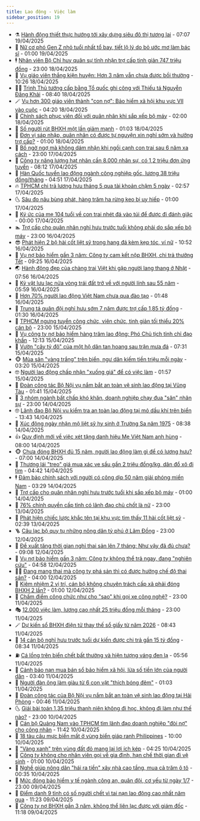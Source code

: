 ```yaml
---
title: Lao động - Việc làm
sidebar_position: 19
---
```


<!-- dantri-lao-dong-viec-lam:START -->
- ⚗️ [Hành động thiết thực hướng tới xây dựng siêu đô thị tương lai](https://dantri.com.vn/lao-dong-viec-lam/hanh-dong-thiet-thuc-huong-toi-xay-dung-sieu-do-thi-tuong-lai-20250419124354328.htm) - 07:07 19/04/2025
- 🙉 [Nữ cơ phó Gen Z nhỏ tuổi nhất tổ bay, tiết lộ lý do bỏ ước mơ làm bác sĩ](https://dantri.com.vn/lao-dong-viec-lam/nu-co-pho-gen-z-nho-tuoi-nhat-to-bay-tiet-lo-ly-do-bo-uoc-mo-lam-bac-si-20250418124903007.htm) - 01:00 19/04/2025
- 🕴 [Nhân viên Bộ Chỉ huy quân sự tỉnh nhận trợ cấp tinh giản 747 triệu đồng](https://dantri.com.vn/lao-dong-viec-lam/nhan-vien-bo-chi-huy-quan-su-tinh-nhan-tro-cap-tinh-gian-747-trieu-dong-20250418135940676.htm) - 23:00 18/04/2025
- 🧐 [Vụ giáo viên thắng kiện huyện: Hơn 3 năm vẫn chưa được bồi thường](https://dantri.com.vn/lao-dong-viec-lam/vu-giao-vien-thang-kien-huyen-hon-3-nam-van-chua-duoc-boi-thuong-20250418163954748.htm) - 10:26 18/04/2025
- 🧑‍💻 [Trình Thủ tướng cấp bằng Tổ quốc ghi công với Thiếu tá Nguyễn Đăng Khải](https://dantri.com.vn/lao-dong-viec-lam/trinh-thu-tuong-cap-bang-to-quoc-ghi-cong-voi-thieu-ta-nguyen-dang-khai-20250418151913787.htm) - 08:40 18/04/2025
- 🪄 [Vụ hơn 300 giáo viên thành &quot;con nợ&quot;: Bảo hiểm xã hội khu vực VII vào cuộc](https://dantri.com.vn/lao-dong-viec-lam/vu-hon-300-giao-vien-thanh-con-no-bao-hiem-xa-hoi-khu-vuc-vii-vao-cuoc-20250418102141976.htm) - 04:20 18/04/2025
- 🦣 [Chính sách phục viên đối với quân nhân khi sắp xếp bộ máy](https://dantri.com.vn/lao-dong-viec-lam/chinh-sach-phuc-vien-doi-voi-quan-nhan-khi-sap-xep-bo-may-20250416145018490.htm) - 02:00 18/04/2025
- 🎡 [Số người rút BHXH một lần giảm mạnh](https://dantri.com.vn/lao-dong-viec-lam/so-nguoi-rut-bhxh-mot-lan-giam-manh-20250417233116364.htm) - 01:03 18/04/2025
- 🦍 [Đơn vị sáp nhập, quân nhân có được tự nguyện xin nghỉ sớm và hưởng trợ cấp?](https://dantri.com.vn/lao-dong-viec-lam/don-vi-sap-nhap-quan-nhan-co-duoc-tu-nguyen-xin-nghi-som-va-huong-tro-cap-20250417201552325.htm) - 01:00 18/04/2025
- 🫶 [Bố ngờ ngợ mà không dám nhận khi ngồi cạnh con trai sau 6 năm xa cách](https://dantri.com.vn/lao-dong-viec-lam/bo-ngo-ngo-ma-khong-dam-nhan-khi-ngoi-canh-con-trai-sau-6-nam-xa-cach-20250417133747909.htm) - 23:00 17/04/2025
- 🥸 [Công ty năng lượng hạt nhân cần 8.000 nhân sự, có 1,2 triệu đơn ứng tuyển](https://dantri.com.vn/lao-dong-viec-lam/cong-ty-nang-luong-hat-nhan-can-8000-nhan-su-co-12-trieu-don-ung-tuyen-20250417145337981.htm) - 08:12 17/04/2025
- 🎡 [Hàn Quốc tuyển lao động ngành công nghiệp gốc, lương 38 triệu đồng/tháng](https://dantri.com.vn/lao-dong-viec-lam/han-quoc-tuyen-lao-dong-nganh-cong-nghiep-goc-luong-38-trieu-dongthang-20250417112731009.htm) - 04:51 17/04/2025
- 🔥 [TPHCM chi trả lương hưu tháng 5 qua tài khoản chậm 5 ngày](https://dantri.com.vn/lao-dong-viec-lam/tphcm-chi-tra-luong-huu-thang-5-qua-tai-khoan-cham-5-ngay-20250416190857053.htm) - 02:57 17/04/2025
- 🌜 [Sâu đo nâu bùng phát, hàng trăm ha rừng keo bị uy hiếp](https://dantri.com.vn/lao-dong-viec-lam/sau-do-nau-bung-phat-hang-tram-ha-rung-keo-bi-uy-hiep-20250416175356089.htm) - 01:00 17/04/2025
- 🤭 [Ký ức của mẹ 104 tuổi về con trai nhét đá vào túi để được đi đánh giặc](https://dantri.com.vn/lao-dong-viec-lam/ky-uc-cua-me-104-tuoi-ve-con-trai-nhet-da-vao-tui-de-duoc-di-danh-giac-20250416115854893.htm) - 00:00 17/04/2025
- 🏊 [Trợ cấp cho quân nhân nghỉ hưu trước tuổi không phải do sắp xếp bộ máy](https://dantri.com.vn/lao-dong-viec-lam/tro-cap-cho-quan-nhan-nghi-huu-truoc-tuoi-khong-phai-do-sap-xep-bo-may-20250416140434710.htm) - 23:00 16/04/2025
- 😎 [Phát hiện 2 bộ hài cốt liệt sỹ trong hang đá kèm kẹp tóc, ví nữ](https://dantri.com.vn/lao-dong-viec-lam/phat-hien-2-bo-hai-cot-liet-sy-trong-hang-da-kem-kep-toc-vi-nu-20250416162823618.htm) - 10:52 16/04/2025
- 🤖 [Vụ nợ bảo hiểm gần 3 năm: Công ty cam kết nộp BHXH, chi trả thưởng Tết](https://dantri.com.vn/lao-dong-viec-lam/vu-no-bao-hiem-gan-3-nam-cong-ty-cam-ket-nop-bhxh-chi-tra-thuong-tet-20250416155317737.htm) - 09:25 16/04/2025
- 🌏 [Hành động đẹp của chàng trai Việt khi gặp người lang thang ở Nhật](https://dantri.com.vn/lao-dong-viec-lam/hanh-dong-dep-cua-chang-trai-viet-khi-gap-nguoi-lang-thang-o-nhat-20250416142533471.htm) - 07:56 16/04/2025
- 🦏 [Kỷ vật lưu lạc nửa vòng trái đất trở về với người lính sau 55 năm](https://dantri.com.vn/lao-dong-viec-lam/ky-vat-luu-lac-nua-vong-trai-dat-tro-ve-voi-nguoi-linh-sau-55-nam-20250415161135593.htm) - 05:59 16/04/2025
- 🤔 [Hơn 70% người lao động Việt Nam chưa qua đào tạo](https://dantri.com.vn/lao-dong-viec-lam/hon-70-nguoi-lao-dong-viet-nam-chua-qua-dao-tao-20250415232706014.htm) - 01:48 16/04/2025
- 🌮 [Trung tá quân đội nghỉ hưu sớm 7 năm được trợ cấp 1,85 tỷ đồng](https://dantri.com.vn/lao-dong-viec-lam/trung-ta-quan-doi-nghi-huu-som-7-nam-duoc-tro-cap-185-ty-dong-20250415151912058.htm) - 01:30 16/04/2025
- 💪 [TPHCM ngưng tuyển công chức, viên chức, tinh giản tối thiểu 20% cán bộ](https://dantri.com.vn/lao-dong-viec-lam/tphcm-ngung-tuyen-cong-chuc-vien-chuc-tinh-gian-toi-thieu-20-can-bo-20250415173026186.htm) - 23:00 15/04/2025
- 💪 [Vụ công ty nợ bảo hiểm hàng trăm lao động: Phó Chủ tịch tỉnh chỉ đạo khẩn](https://dantri.com.vn/lao-dong-viec-lam/vu-cong-ty-no-bao-hiem-hang-tram-lao-dong-pho-chu-tich-tinh-chi-dao-khan-20250415172040279.htm) - 12:13 15/04/2025
- 🦒 [Vườn &quot;cây tỷ đô&quot; của một hộ dân tan hoang sau trận mưa đá](https://dantri.com.vn/lao-dong-viec-lam/vuon-cay-ty-do-cua-mot-ho-dan-tan-hoang-sau-tran-mua-da-20250415142200531.htm) - 07:31 15/04/2025
- 🐵 [Mùa săn &quot;vàng trắng&quot; trên biển, ngư dân kiếm tiền triệu mỗi ngày](https://dantri.com.vn/lao-dong-viec-lam/mua-san-vang-trang-tren-bien-ngu-dan-kiem-tien-trieu-moi-ngay-20250415090043729.htm) - 03:20 15/04/2025
- 🤓 [Người lao động chấp nhận &quot;xuống giá&quot; để có việc làm](https://dantri.com.vn/lao-dong-viec-lam/nguoi-lao-dong-chap-nhan-xuong-gia-de-co-viec-lam-20250412112834293.htm) - 01:57 15/04/2025
- 🧐 [Đoàn công tác Bộ Nội vụ nắm bắt an toàn vệ sinh lao động tại Vũng Tàu](https://dantri.com.vn/lao-dong-viec-lam/doan-cong-tac-bo-noi-vu-nam-bat-an-toan-ve-sinh-lao-dong-tai-vung-tau-20250414204427615.htm) - 01:41 15/04/2025
- 💪 [3 nhóm ngành bất chấp khó khăn, doanh nghiệp chạy đua &quot;săn&quot; nhân sự](https://dantri.com.vn/lao-dong-viec-lam/3-nhom-nganh-bat-chap-kho-khan-doanh-nghiep-chay-dua-san-nhan-su-20250414144842497.htm) - 23:00 14/04/2025
- 🤓 [Lãnh đạo Bộ Nội vụ kiểm tra an toàn lao động tại mỏ dầu khí trên biển](https://dantri.com.vn/lao-dong-viec-lam/lanh-dao-bo-noi-vu-kiem-tra-an-toan-lao-dong-tai-mo-dau-khi-tren-bien-20250414194402462.htm) - 13:43 14/04/2025
- 💯 [Xúc động ngày nhận mộ liệt sỹ hy sinh ở Trường Sa năm 1975](https://dantri.com.vn/lao-dong-viec-lam/xuc-dong-ngay-nhan-mo-liet-sy-hy-sinh-o-truong-sa-nam-1975-20250414151034936.htm) - 08:38 14/04/2025
- 👍 [Quy định mới về việc xét tặng danh hiệu Mẹ Việt Nam anh hùng](https://dantri.com.vn/lao-dong-viec-lam/quy-dinh-moi-ve-viec-xet-tang-danh-hieu-me-viet-nam-anh-hung-20250414104548013.htm) - 08:00 14/04/2025
- 🐵 [Chưa đóng BHXH đủ 15 năm, người lao động làm gì để có lương hưu?](https://dantri.com.vn/lao-dong-viec-lam/chua-dong-bhxh-du-15-nam-nguoi-lao-dong-lam-gi-de-co-luong-huu-20250414114414247.htm) - 07:00 14/04/2025
- 💂 [Thương lái &quot;treo&quot; giá mua xác ve sầu gần 2 triệu đồng/kg, dân đổ xô đi tìm](https://dantri.com.vn/lao-dong-viec-lam/thuong-lai-treo-gia-mua-xac-ve-sau-gan-2-trieu-dongkg-dan-do-xo-di-tim-20250414111304895.htm) - 04:42 14/04/2025
- 🕴 [Đảm bảo chính sách với người có công dịp 50 năm giải phóng miền Nam](https://dantri.com.vn/lao-dong-viec-lam/dam-bao-chinh-sach-voi-nguoi-co-cong-dip-50-nam-giai-phong-mien-nam-20250414101558747.htm) - 03:29 14/04/2025
- 👀 [Trợ cấp cho quân nhân nghỉ hưu trước tuổi khi sắp xếp bộ máy](https://dantri.com.vn/lao-dong-viec-lam/tro-cap-cho-quan-nhan-nghi-huu-truoc-tuoi-khi-sap-xep-bo-may-20250413063729036.htm) - 01:00 14/04/2025
- 🦄 [76% chính quyền cấp tỉnh có lãnh đạo chủ chốt là nữ](https://dantri.com.vn/lao-dong-viec-lam/76-chinh-quyen-cap-tinh-co-lanh-dao-chu-chot-la-nu-20250413151222224.htm) - 23:00 13/04/2025
- 🔭 [Phát hiện chiếc lược khắc tên tại khu vực tìm thấy 11 hài cốt liệt sỹ](https://dantri.com.vn/lao-dong-viec-lam/phat-hien-chiec-luoc-khac-ten-tai-khu-vuc-tim-thay-11-hai-cot-liet-sy-20250412142745435.htm) - 02:39 13/04/2025
- 🪜 [Câu lạc bộ quy tụ những nông dân tỷ phú ở Lâm Đồng](https://dantri.com.vn/lao-dong-viec-lam/cau-lac-bo-quy-tu-nhung-nong-dan-ty-phu-o-lam-dong-20250412152523353.htm) - 23:00 12/04/2025
- 🌊 [Đề xuất tăng thời gian nghỉ thai sản lên 7 tháng: Như vậy đã đủ chưa?](https://dantri.com.vn/lao-dong-viec-lam/de-xuat-tang-thoi-gian-nghi-thai-san-len-7-thang-nhu-vay-da-du-chua-20250412105015153.htm) - 09:08 12/04/2025
- 💯 [Vụ nợ bảo hiểm gần 3 năm: Công ty không thể trả ngay, đang &quot;nghiên cứu&quot;](https://dantri.com.vn/lao-dong-viec-lam/vu-no-bao-hiem-gan-3-nam-cong-ty-khong-the-tra-ngay-dang-nghien-cuu-20250412112926179.htm) - 04:58 12/04/2025
- 👨‍🏫 [Đang mang thai mà công ty phá sản thì có được hưởng chế độ thai sản?](https://dantri.com.vn/lao-dong-viec-lam/dang-mang-thai-ma-cong-ty-pha-san-thi-co-duoc-huong-che-do-thai-san-20250410172102067.htm) - 04:00 12/04/2025
- 🙉 [Kiêm nhiệm 2 vị trí, cán bộ không chuyên trách cấp xã phải đóng BHXH 2 lần?](https://dantri.com.vn/lao-dong-viec-lam/kiem-nhiem-2-vi-tri-can-bo-khong-chuyen-trach-cap-xa-phai-dong-bhxh-2-lan-20250410162539476.htm) - 01:00 12/04/2025
- 🦄 [Chấm điểm công chức như cho &quot;sao&quot; khi gọi xe công nghệ?](https://dantri.com.vn/lao-dong-viec-lam/cham-diem-cong-chuc-nhu-cho-sao-khi-goi-xe-cong-nghe-20250411183723030.htm) - 23:00 11/04/2025
- 🎭 [12.000 việc làm, lương cao nhất 25 triệu đồng mỗi tháng](https://dantri.com.vn/lao-dong-viec-lam/12000-viec-lam-luong-cao-nhat-25-trieu-dong-moi-thang-20250411154248339.htm) - 23:00 11/04/2025
- 🪄 [Dự kiến sổ BHXH điện tử thay thế sổ giấy từ năm 2026](https://dantri.com.vn/lao-dong-viec-lam/du-kien-so-bhxh-dien-tu-thay-the-so-giay-tu-nam-2026-20250411144937842.htm) - 08:43 11/04/2025
- 🌁 [14 cán bộ nghỉ hưu trước tuổi dự kiến được chi trả gần 15 tỷ đồng](https://dantri.com.vn/lao-dong-viec-lam/14-can-bo-nghi-huu-truoc-tuoi-du-kien-duoc-chi-tra-gan-15-ty-dong-20250411150949701.htm) - 08:34 11/04/2025
- ⛽️ [Cá lồng trên biển chết bất thường và hiện tượng váng đen lạ](https://dantri.com.vn/lao-dong-viec-lam/ca-long-tren-bien-chet-bat-thuong-va-hien-tuong-vang-den-la-20250411092118419.htm) - 05:56 11/04/2025
- 🤩 [Cảnh báo nạn mua bán sổ bảo hiểm xã hội, lừa số tiền lớn của người dân](https://dantri.com.vn/lao-dong-viec-lam/canh-bao-nan-mua-ban-so-bao-hiem-xa-hoi-lua-so-tien-lon-cua-nguoi-dan-20250410202901523.htm) - 03:40 11/04/2025
- 🌝 [Người đàn ông làm giàu từ 6 con vật &quot;thích bóng đêm&quot;](https://dantri.com.vn/lao-dong-viec-lam/nguoi-dan-ong-lam-giau-tu-6-con-vat-thich-bong-dem-20250410105641906.htm) - 01:03 11/04/2025
- 🤗 [Đoàn công tác của Bộ Nội vụ nắm bắt an toàn vệ sinh lao động tại Hải Phòng](https://dantri.com.vn/lao-dong-viec-lam/doan-cong-tac-cua-bo-noi-vu-nam-bat-an-toan-ve-sinh-lao-dong-tai-hai-phong-20250410210600691.htm) - 00:46 11/04/2025
- 🌜 [Giải bài toán 1,35 triệu thanh niên không đi học, không đi làm như thế nào?](https://dantri.com.vn/lao-dong-viec-lam/giai-bai-toan-135-trieu-thanh-nien-khong-di-hoc-khong-di-lam-nhu-the-nao-20250409122515201.htm) - 23:00 10/04/2025
- 👀 [Cán bộ Quảng Nam vào TPHCM tìm lãnh đạo doanh nghiệp &quot;đòi nợ&quot; cho công nhân](https://dantri.com.vn/lao-dong-viec-lam/can-bo-quang-nam-vao-tphcm-tim-lanh-dao-doanh-nghiep-doi-no-cho-cong-nhan-20250410145827927.htm) - 11:42 10/04/2025
- 🫣 [18 tàu câu mực biến mất ở vùng biển giáp ranh Philippines](https://dantri.com.vn/lao-dong-viec-lam/18-tau-cau-muc-bien-mat-o-vung-bien-giap-ranh-philippines-20250410142431545.htm) - 10:00 10/04/2025
- 🧠 [&quot;Vàng xanh&quot; trên vùng đất đỏ mang lại lợi ích kép](https://dantri.com.vn/lao-dong-viec-lam/vang-xanh-tren-vung-dat-do-mang-lai-loi-ich-kep-20250410072331011.htm) - 04:25 10/04/2025
- 🎊 [Công ty không cho nhân viên gọi về gia đình, hạn chế thời gian đi vệ sinh](https://dantri.com.vn/lao-dong-viec-lam/cong-ty-khong-cho-nhan-vien-goi-ve-gia-dinh-han-che-thoi-gian-di-ve-sinh-20250409173258764.htm) - 01:00 10/04/2025
- 🧰 [Nghề giúp nông dân &quot;hái ra tiền&quot; xây nhà cao tầng, mua cả trăm ô tô](https://dantri.com.vn/lao-dong-viec-lam/nghe-giup-nong-dan-hai-ra-tien-xay-nha-cao-tang-mua-ca-tram-o-to-20250409152549723.htm) - 00:35 10/04/2025
- 🐘 [Mức đóng bảo hiểm y tế ngành công an, quân đội, cơ yếu từ ngày 1/7](https://dantri.com.vn/lao-dong-viec-lam/muc-dong-bao-hiem-y-te-nganh-cong-an-quan-doi-co-yeu-tu-ngay-17-20250409150409012.htm) - 23:00 09/04/2025
- 🥳 [Điểm danh 9 tỉnh có số người chết vì tai nạn lao động cao nhất năm qua](https://dantri.com.vn/lao-dong-viec-lam/diem-danh-9-tinh-co-so-nguoi-chet-vi-tai-nan-lao-dong-cao-nhat-nam-qua-20250409145840721.htm) - 11:23 09/04/2025
- 🐎 [Công ty nợ BHXH gần 3 năm, không thể liên lạc được với giám đốc](https://dantri.com.vn/lao-dong-viec-lam/cong-ty-no-bhxh-gan-3-nam-khong-the-lien-lac-duoc-voi-giam-doc-20250409144430169.htm) - 11:18 09/04/2025<!-- dantri-lao-dong-viec-lam:END -->

